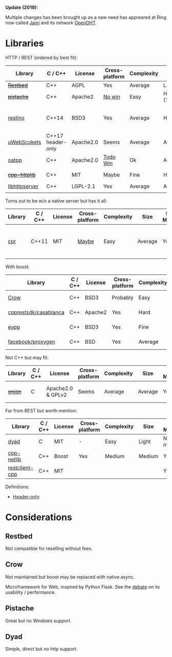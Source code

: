 **Update (2019):**

Multiple changes has been brought up as a new need has appreared at Ring now called [Jami](jami.net) and its network [OpenDHT](https://opendht.net).

# Libraries

HTTP / REST (ordered by best fit):

Library | C / C++ | License | Cross-platform | Complexity | Size | Releases / Maintenance | Session | Content
---|---|---|---|---|---|---|---|---
[~~Restbed~~](https://github.com/Corvusoft/restbed) | C++ | AGPL | Yes | Average | Large | Yes | Yes | REST
[~~pistache~~](https://github.com/oktal/pistache) | C++ | Apache2 | [No win](https://github.com/oktal/pistache/issues/6) | Easy | Huge (1.6M) | Yes | ? | REST
[restino](https://github.com/Stiffstream/restinio) | C++14 | BSD3 | Yes | Average | Huge | Yes | Yes with [Async HTTP Pipelining](https://github.com/Stiffstream/restinio/tree/master/dev/test/http_pipelining) | Rest
[uWebScokets](https://github.com/uNetworking/uWebSockets) | C++17 header-only | Apache2.0 | Seems | Average | Average | Lots | No | http, websockets, js lib
[oatpp](https://github.com/oatpp/oatpp) | C++ | Apache2.0 | [Todo Win](https://github.com/oatpp/oatpp/issues/2) | Ok | Average | Yes | No | fast web, rest, async
[~~cpp-httplib~~](https://github.com/yhirose/cpp-httplib) | C++ | MIT | Maybe | Fine | Header | Yes | No | HTTP, [not async](https://github.com/yhirose/cpp-httplib/issues/133)
[libhttpserver](https://github.com/etr/libhttpserver) | C++ | LGPL-2.1 | Yes | Average | Average | Yes | No | 
[]() | | | | | | | | 

Turns out to be w/o a native server but has it all:

Library | C / C++ | License | Cross-platform | Complexity | Size | Releases / Maintenance | Session | Content
---|---|---|---|---|---|---|---|---
[cpr](https://github.com/whoshuu/cpr) | C++11 | MIT | [Maybe](https://github.com/whoshuu/cpr/search?q=windows&type=Issues) | Easy | Average | Yes | Yes [but](https://github.com/whoshuu/cpr/issues/69) | Async, libcurl, for its server, it uses [mongoose](https://github.com/cesanta/mongoose)

With boost:

Library | C / C++ | License | Cross-platform | Complexity | Size | Releases / Maintenance | Content
---|---|---|---|---|---|---|---
[Crow](https://github.com/ipkn/crow) | C++ | BSD3 | Probably | Easy | Header | Not maintained | REST
[cpprestsdk/casablanca](https://github.com/Microsoft/cpprestsdk) | C++ | Apache2 | Yes | Hard | Huge (2M) | Yes | REST
[evpp](https://github.com/Qihoo360/evpp) | C++ | BSD3 | Yes | Fine | Huge | Yes | high load for TCP/UDP/HTTP
[facebook/proxygen](https://github.com/facebook/proxygen) | C++ | BSD | Yes | Average | Average | Lots | Libraries with HTTP server

Not C++ but may fit:

Library | C / C++ | License | Cross-platform | Complexity | Size | Releases / Maintenance | Session | Content
---|---|---|---|---|---|---|---|---
[~~onion~~](https://github.com/davidmoreno/onion) | C | Apache2.0 & GPLv2 | Seems | Average | Average | Yes | Yes | Webserver as plugin, [not async](https://github.com/davidmoreno/onion/issues/237)

Far from REST but worth mention:

Library | C / C++ | License | Cross-platform | Complexity | Size | Releases / Maintenance | Boost | Content
---|---|---|---|---|---|---|---|---
[dyad](https://github.com/rxi/dyad) | C | MIT | - | Easy | Light | Not maintained | No | Async TCP
[cpp-netlib](https://github.com/cpp-netlib/cpp-netlib) | C++ | Boost | Yes | Medium | Medium | Yes | Yes | HTTP
[restclient-cpp](https://github.com/mrtazz/restclient-cpp) | C++ | MIT | | | | Yes | | libcurl wrapper


Definitions:

- [Header-only](https://en.wikipedia.org/wiki/Header-only)

# Considerations

## Restbed

Not compatible for reselling without fees.

## Crow

Not maintained but boost may be replaced with native async.

Microframework for Web, inspired by Python Flask. See the [debate](https://news.ycombinator.com/item?id=8002604) on its usability / performance.

## Pistache

Great but no Windows support.

## Dyad

Simple, direct but no http support.


